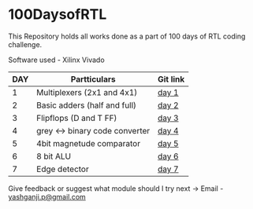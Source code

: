 # 100DaysofRTL

This Repository holds all works done as a part of 100 days of RTL coding challenge.

Software used - Xilinx Vivado

| DAY | Partticulars | Git link |
| --- | ------------ | -------- |
| 1 | Multiplexers (2x1 and 4x1) | [day 1](https://github.com/Yash-Ganji/100DaysofRTL/tree/main/day_1) |
| 2 | Basic adders (half and full) | [day 2](https://github.com/Yash-Ganji/100DaysofRTL/tree/main/day_2) |
| 3 | Flipflops (D and T FF) | [day 3](https://github.com/Yash-Ganji/100DaysofRTL/tree/main/day_3) |
| 4 | grey <-> binary code converter | [day 4](https://github.com/Yash-Ganji/100DaysofRTL/tree/main/day_4) |
| 5 | 4bit magnetude comparator | [day 5](https://github.com/Yash-Ganji/100DaysofRTL/tree/main/day_5) |
| 6 | 8 bit ALU | [day 6](https://github.com/Yash-Ganji/100DaysofRTL/tree/main/day_6) |
| 7 | Edge detector | [day 7](https://github.com/Yash-Ganji/100DaysofRTL/tree/main/day_7) |




Give feedback or suggest what module should I try next -> Email - yashganji.p@gmail.com
